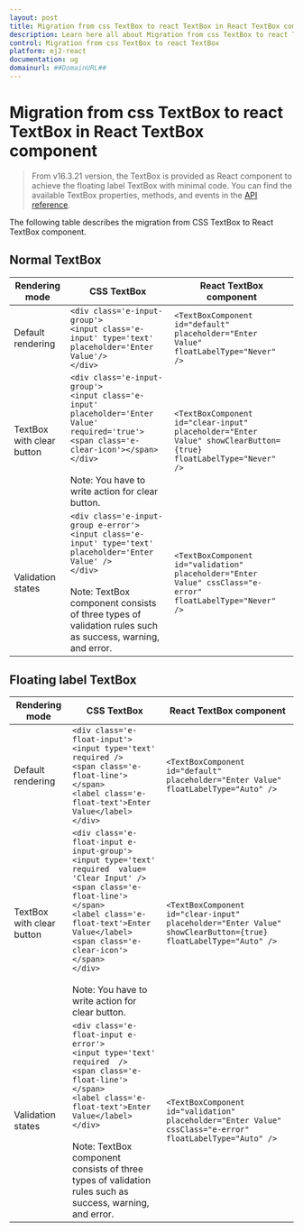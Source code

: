 ```yaml
---
layout: post
title: Migration from css TextBox to react TextBox in React TextBox component | Syncfusion
description: Learn here all about Migration from css TextBox to react TextBox in Syncfusion React TextBox component of Syncfusion Essential JS 2 and more.
control: Migration from css TextBox to react TextBox 
platform: ej2-react
documentation: ug
domainurl: ##DomainURL##
---
```


# Migration from css TextBox to react TextBox in React TextBox component

> From v16.3.21 version, the TextBox is provided as React component to achieve the floating label TextBox with minimal code. You can find the available TextBox properties, methods, and events in the [API reference](https://ej2.syncfusion.com/react/documentation/api/textbox/).

The following table describes the migration from CSS TextBox to React TextBox component.

## Normal TextBox

<!-- markdownlint-disable MD038 -->
| **Rendering mode** | **CSS TextBox** | **React TextBox component** |
| -----------------------| -----------------------------------| ------------------------------------------- |
| Default rendering |  `<div class='e-input-group'>`<br/>`<input class='e-input' type='text' placeholder='Enter Value'/>`<br/>`</div>` |  `<TextBoxComponent id="default" placeholder="Enter Value" floatLabelType="Never" />` |
| TextBox with clear button |  `<div class='e-input-group'>`<br/>`<input class='e-input' placeholder='Enter Value' required='true'>`<br/>`<span class='e-clear-icon'></span>`<br/>`</div>`<br/><br/>Note: You have to write action for clear button. |  `<TextBoxComponent id="clear-input" placeholder="Enter Value" showClearButton={true} floatLabelType="Never" />` |
| Validation states |  `<div class='e-input-group e-error'>`<br/>`<input class='e-input' type='text' placeholder='Enter Value' />`<br/>`</div>`<br/><br/>Note: TextBox component consists of three types of validation rules such as success, warning, and error. |  `<TextBoxComponent id="validation" placeholder="Enter Value" cssClass="e-error" floatLabelType="Never" />` |

## Floating label TextBox

<!-- markdownlint-disable MD038 -->
| **Rendering mode** | **CSS TextBox** | **React TextBox component** |
| -----------------------| -----------------------------------| ------------------------------------------- |
| Default rendering |  `<div class='e-float-input'>`<br/>`<input type='text' required />`<br/>`<span class='e-float-line'></span>`<br/>`<label class='e-float-text'>Enter Value</label>`<br/>`</div>` |  `<TextBoxComponent id="default" placeholder="Enter Value" floatLabelType="Auto" />` |
| TextBox with clear button |  `<div class='e-float-input e-input-group'>`<br/>`<input type='text' required  value= 'Clear Input' />`<br/>`<span class='e-float-line'></span>`<br/>`<label class='e-float-text'>Enter Value</label>`<br/>`<span class='e-clear-icon'></span>`<br/>`</div>`<br/><br/>Note: You have to write action for clear button. |  `<TextBoxComponent id="clear-input" placeholder="Enter Value" showClearButton={true} floatLabelType="Auto" />` |
| Validation states |  `<div class='e-float-input e-error'>`<br/>`<input type='text' required  />`<br/>`<span class='e-float-line'></span>`<br/>`<label class='e-float-text'>Enter Value</label>`<br/>`</div>`<br/><br/> Note: TextBox component consists of three types of validation rules such as success, warning, and error. |  `<TextBoxComponent id="validation" placeholder="Enter Value" cssClass="e-error" floatLabelType="Auto" />` |